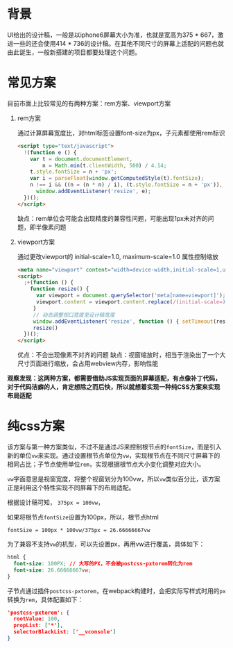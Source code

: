 # 背景

UI给出的设计稿，一般是以iphone6屏幕大小为准，也就是宽高为375 * 667，激进一些的还会使用414 * 736的设计稿。在其他不同尺寸的屏幕上适配的问题也就由此诞生，一般新搭建的项目都要处理这个问题。



# 常见方案

目前市面上比较常见的有两种方案：rem方案、viewport方案

1. rem方案

   通过计算屏幕宽度比，对html标签设置font-size为px，子元素都使用rem标识

   ```html
   <script type="text/javascript">
     !(function e () {
       var t = document.documentElement,
           n = Math.min(t.clientWidth, 500) / 4.14;
       t.style.fontSize = n + 'px';
       var i = parseFloat(window.getComputedStyle(t).fontSize);
       n !== i && ((n = (n * n) / i), (t.style.fontSize = n + 'px')), 						(window.__REAL_FONT_SIZE__ = n),
         window.addEventListener('resize', e);
     })();
   </script>
   ```

   缺点：rem单位会可能会出现精度的兼容性问题，可能出现1px未对齐的问题，即半像素问题

2. viewport方案 

   通过更改viewport的 initial-scale=1.0, maximum-scale=1.0 属性控制缩放

   ```html
   <meta name="viewport" content="width=device-width,initial-scale=1,user-scalable=no"/>
   <script>
     ;+(function () { 
       function resize() {
         var viewport = document.querySelector('meta[name=viewport]');
         viewport.content = viewport.content.replace(/(initial-scale=)[^,]*/i, '$1'.concat(screen.width / 818))
      	}
      	// 动态调整视口宽度至设计稿宽度 
      	window.addEventListener('resize', function () { setTimeout(resize, 300) });
      	resize() 
     })();
   </script>
   ```

   优点：不会出现像素不对齐的问题 缺点：视窗缩放时，相当于渲染出了一个大尺寸页面进行缩放，会占用webview内存，影响性能

**观察发现：这两种方案，都需要借助JS实现页面的屏幕适配，有点像补丁代码，对于代码洁癖的人，肯定想除之而后快，所以就想着实现一种纯CSS方案来实现布局适配**



# 纯css方案

该方案与第一种方案类似，不过不是通过JS来控制根节点的`fontSize`，而是引入新的单位`vw`来实现。通过设置根节点单位为`vw`，实现根节点在不同尺寸屏幕下的相同占比；子节点使用单位`rem`，实现根据根节点大小变化调整对应大小。

`vw`字面意思是视窗宽度，将整个视窗划分为100vw，所以`vw`类似百分比，该方案正是利用这个特性实现不同屏幕下的布局适配。

根据设计稿可知， `375px = 100vw`，

如果将根节点`fontSize`设置为100px，所以，根节点html

`fontSize = 100px * 100vw/375px = 26.66666667vw`

为了兼容不支持`vw`的机型，可以先设置px，再用vw进行覆盖，具体如下：

```css
html {
  font-size: 100PX; // 大写的PX，不会被postcss-pxtorem转化为rem
  font-size: 26.66666667vw;
}
```

子节点通过插件`postcss-pxtorem`，在webpack构建时，会把实际写样式时用的`px`转换为`rem`，具体配置如下：

```json
'postcss-pxtorem': {
  rootValue: 100,
  propList: ['*'],
  selectorBlackList: ['__vconsole']
}
```



